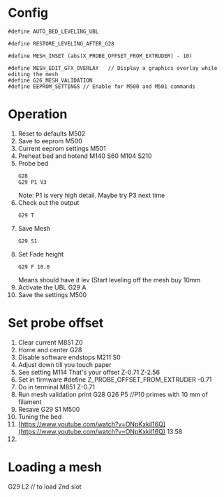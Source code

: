 # Config
```
#define AUTO_BED_LEVELING_UBL

#define RESTORE_LEVELING_AFTER_G28

#define MESH_INSET (abs(X_PROBE_OFFSET_FROM_EXTRUDER) - 10)

#define MESH_EDIT_GFX_OVERLAY   // Display a graphics overlay while editing the mesh
#define G26_MESH_VALIDATION
#define EEPROM_SETTINGS // Enable for M500 and M501 commands
```

# Operation
1. Reset to defaults
  M502
2. Save to eeprom
  M500
 3. Current eeprom settings
 M501
 4. Preheat bed and hotend
  M140 S60
  M104 S210
3. Probe bed
    ```
    G28
    G29 P1 V3
    ```
    Note: P1 is very high detail.  Maybe try P3 next time
4. Check out the output
    ```
    G29 T
    ```
5. Save Mesh
    ```
    G29 S1
    ```
 8. Set Fade height
    ```
    G29 F 10.0
    ```
     Means should have it lev (Start leveling off the mesh buy 10mm
  9. Activate the UBL
  G29 A
  10. Save the settings
   M500
# Set probe offset
1. Clear current
M851 Z0
2. Home and center
G28 
3. Disable software endstops
M211 S0
4. Adjust down till you touch paper
5. See setting
M114
That's your offset Z-0.71 Z-2.56
6. Set in firmware
#define Z_PROBE_OFFSET_FROM_EXTRUDER -0.71
7. Do in terminal
M851 Z-0.71
8. Run mesh validation print
G28
G26 P5 //P10 primes with 10 mm of filament
9. Resave
 G29 S1
 M500
 10. Tuning the bed 
 11. [https://www.youtube.com/watch?v=ONpKxkil16Q](https://www.youtube.com/watch?v=ONpKxkil16Q) 13.58
 12.  
# Loading a mesh
G29 L2 // to load 2nd slot
<!--stackedit_data:
eyJoaXN0b3J5IjpbLTE0ODAyNzU0OTUsLTk2NTExOTk0MiwyMj
A5MjU3ODksMTQ0NDgyNDc1NSwtMTM4MTkyNzA2NSwtMTkxMTQx
NTc4OSwxNTI0MTEyOTQxLC0xMzk0MzA3OTExLDE4MDY5MzAyMj
QsLTE0ODc4MjI3NzcsMTM4OTk0MzIzNSw4MzQyMDQyOTYsLTEy
MzY4MzkxODQsLTk3NTgxMzE3Ml19
-->